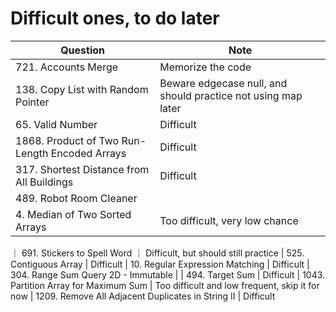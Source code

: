 # Difficult ones, to do later
| Question                | Note                         
| ------------------------| ------------------------------ 
| 721. Accounts Merge | Memorize the code
| 138. Copy List with Random Pointer | Beware edgecase null, and should practice not using map later
| 65. Valid Number | Difficult
| 1868. Product of Two Run-Length Encoded Arrays | Difficult
| 317. Shortest Distance from All Buildings | Difficult
| 489. Robot Room Cleaner | 
| 4. Median of Two Sorted Arrays | Too difficult, very low chance
｜ 691. Stickers to Spell Word ｜ Difficult, but should still practice
| 525. Contiguous Array | Difficult
| 10. Regular Expression Matching | Difficult
| 304. Range Sum Query 2D - Immutable |
| 494. Target Sum | Difficult
| 1043. Partition Array for Maximum Sum | Too difficult and low frequent, skip it for now
| 1209. Remove All Adjacent Duplicates in String II | Difficult

